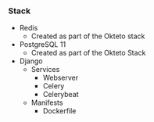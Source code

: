 ### Stack

- Redis
  - Created as part of the Okteto stack
- PostgreSQL 11
  - Created as part of the Okteto Stack
- Django 
  - Services
    - Webserver
    - Celery
    - Celerybeat
  - Manifests
    - Dockerfile
